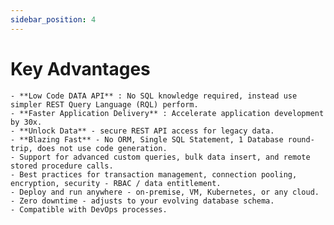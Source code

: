 ```yaml
---
sidebar_position: 4
---
```


# Key Advantages

    - **Low Code DATA API** : No SQL knowledge required, instead use simpler REST Query Language (RQL) perform.
    - **Faster Application Delivery** : Accelerate application development by 30x.
    - **Unlock Data** - secure REST API access for legacy data.
    - **Blazing Fast** - No ORM, Single SQL Statement, 1 Database round-trip, does not use code generation.
    - Support for advanced custom queries, bulk data insert, and remote stored procedure calls.
    - Best practices for transaction management, connection pooling, encryption, security - RBAC / data entitlement.
    - Deploy and run anywhere - on-premise, VM, Kubernetes, or any cloud.
    - Zero downtime - adjusts to your evolving database schema.
    - Compatible with DevOps processes. 
